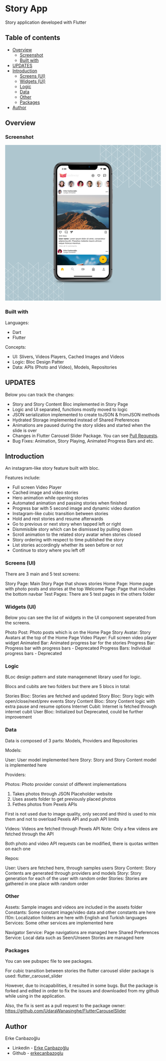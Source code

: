 # Story App

Story application developed with Flutter

## Table of contents

- [Overview](#overview)
  - [Screenshot](#screenshot)
  - [Built with](#built-with)
- [UPDATES](#updates)
- [Introduction](#introduction)
  - [Screens (UI)](#ui-screens)
  - [Widgets (UI)](#ui-widgets)
  - [Logic](#logic)
  - [Data](#data)
  - [Other](#other)
  - [Packages](#packages)
- [Author](#author)

## Overview

### Screenshot

![Design preview](./assets/app-square.png)

### Built with

Languages:

- Dart
- Flutter

Concepts:

- UI: Slivers, Videos Players, Cached Images and Videos
- Logic: Bloc Design Patter
- Data: APIs (Photo and Video), Models, Repositories

## UPDATES

Below you can track the changes:

- Story and Story Content Bloc implemented in Story Page
- Logic and UI separated, functions mostly moved to logic
- JSON serialization implemented to create toJSON & fromJSON methods
- Hydrated Storage implemented instead of Shared Preferences
- Animations are paused during the story slides and started when the slide is over
- Changes in Flutter Carousel Slider Package. You can see [Pull Requests](https://github.com/UdaraWanasinghe/FlutterCarouselSlider/pulls?q=is%3Apr+is%3Aclosed).
- Bug Fixes: Animation, Story Playing, Animated Progress Bars and etc.

## Introduction

An instagram-like story feature built with bloc.

Features include:

- Full screen Video Player
- Cached image and video stories
- Hero animation while opening stories
- Automated animation and passing stories when finished
- Progress bar with 5 second image and dynamic video duration
- Instagram-like cubic transition between stories
- Hold and rest stories and resume afterwards
- Go to previous or next story when tapped left or right
- Dismmisible story which can be dismissed by pulling down
- Scroll animation to the related story avatar when stories closed
- Story ordering with respect to time published the story
- List stories accordingly whether its seen before or not
- Continue to story where you left off

### Screens (UI)

There are 3 main and 5 test screens:

Story Page: Main Story Page that shows stories
Home Page: Home page with photo posts and stories at the top
Welcome Page: Page that includes the bottom navbar
Test Pages: There are 5 test pages in the others folder

### Widgets (UI)

Below you can see the list of widgets in the UI component seperated from the screens.

Photo Post: Photo posts which is on the Home Page
Story Avatar: Story Avatars at the top of the Home Page
Video Player: Full screen video player widget
Animated Bar: Animated progress bar for the stories
Progress Bar: Progress bar with progress bars - Deprecated
Progress Bars: Individual progress bars - Deprecated

### Logic

BLoc design pattern and state managemenet library used for logic.

Blocs and cubits are two folders but there are 5 blocs in total:

Stories Bloc: Stories are fetched and updated
Story Bloc: Story logic with open/close/next/prev events
Story Content Bloc: Story Content logic with extra pause and resume options
Internet Cubit: Internet is fetched through internet cubit
User Bloc: Initialized but Deprecated, could be further improvement

### Data

Data is composed of 3 parts: Models, Providers and Repositories

Models:

User: User model implemented here
Story: Story and Story Content model is implemented here

Providers:

Photos: Photo provider consist of different implementations

1. Takes photos through JSON Placeholder website
2. Uses assets folder to get previously placed photos
3. Fethes photos from Pexels APIs

First is not used due to image quality, only second and third is used to mix them and not to overload Pexels API and push API limits

Videos: Videos are fetched through Pexels API
Note: Only a few videos are fetched through the API

Both photo and video API requests can be modified, there is quotas written on each one

Repos:

User: Users are fetched here, through samples users
Story Content: Story Contents are generated through providers and models
Story: Story generation for each of the user with random order
Stories: Stories are gathered in one place with random order

### Other

Assets: Sample images and videos are included in the assets folder
Constants: Some constant image/video data and other constants are here
l10n: Localization folders are here with English and Turkish languages
Services: Some other services are implemented here

Navigator Service: Page navigations are managed here
Shared Preferences Service: Local data such as Seen/Unseen Stories are managed here

### Packages

You can see pubspec file to see packages.

For cubic transition between stories the flutter carousel slider package is used: flutter_carousel_slider

However, due to incapabilities, it resulted in some bugs. But the package is forked and edited in order to fix the issues and downloaded from my github while using in the application.

Also, the fix is sent as a pull request to the package owner: https://github.com/UdaraWanasinghe/FlutterCarouselSlider

## Author

Erke Canbazoğlu

- Linkedin - [Erke Canbazoğlu](https://www.linkedin.com/in/erkecanbazoglu/)
- Github - [erkecanbazoglu](https://github.com/erkecanbazoglu)
